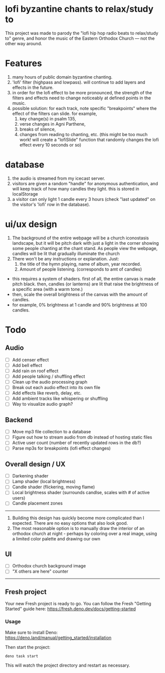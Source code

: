 # lofi byzantine chants to relax/study to

This project was made to parody the "lofi hip hop radio beats to relax/study to" genre, and honor the music of the Eastern Orthodox Church — not the other way around.

# Features

1. many hours of public domain byzantine chanting.
2. 'lofi' filter (highpass and lowpass). will continue to add layers and effects in the future.
3. in order for the lofi effect to be more pronounced, the strength of the filters and effects need to change noticeably at defined points in the music.
4. possible solution: for each track, note specific "breakpoints" where the effect of the filters can slide. for example,
   1. key change(s) in psalm 135,
   2. verse changes in Agni Parthene,
   3. breaks of silence,
   4. changes from reading to chanting, etc.
      (this might be too much work! will create a "lofiSlide" function that randomly changes the lofi effect every 10 seconds or so)

# database

1. the audio is streamed from my icecast server.
2. visitors are given a random "handle" for anonymous authentication, and will keep track of how many candles they light. this is stored in localStorage
3. a visitor can only light 1 candle every 3 hours (check "last updated" on the visitor's 'lofi' row in the database).

# ui/ux design

1. The background of the entire webpage will be a church iconostasis landscape, but it will be pitch dark with just a light in the corner showing some people chanting at the chant stand. As people view the webpage, candles will be lit that gradually illuminate the church
2. There won't be any instructions or explanation. Just:
   1. the title of the hymn playing, name of album, year recorded.
   2. Amount of people listening. (corresponds to amt of candles)

- this requires a system of shaders. first of all, the entire canvas is made pitch black. then, candles (or lanterns) are lit that raise the brightness of a specific area (with a warm tone.)
- then, scale the overall brightness of the canvas with the amount of candles.
- for example, 0% brightness at 1 candle and 90% brightness at 100 candles.

# Todo

## Audio

- [ ] Add censer effect
- [ ] Add bell effect
- [ ] Add rain on roof effect
- [ ] Add people talking / shuffling effect
- [ ] Clean up the audio processing graph
- [ ] Break out each audio effect into its own file
- [ ] Add effects like reverb, delay, etc.
- [ ] Add ambient tracks like whispering or shuffling
- [ ] Way to visualize audio graph?

## Backend

- [ ] Move mp3 file collection to a database
- [ ] Figure out how to stream audio from db instead of hosting static files
- [ ] Active user count (number of recently updated rows in the db?)
- [ ] Parse mp3s for breakpoints (lofi effect changes)

## Overall design / UX

- [ ] Darkening shader
- [ ] Lamp shader (local brightness)
- [ ] Candle shader (flickering, moving flame)
- [ ] Local brightness shader (surrounds candlse, scales with # of active users)
- [ ] Candle placement zones

---

1. Building this design has quickly become more complicated than I expected. There are no easy options that also look good.
2. The most reasonable option is to manually draw the interior of an orthodox church at night - perhaps by coloring over a real image, using a limited color palette and drawing our own

## UI

- [ ] Orthodox church background image
- [ ] "X others are here" counter

---

## Fresh project

Your new Fresh project is ready to go. You can follow the Fresh "Getting
Started" guide here: https://fresh.deno.dev/docs/getting-started

### Usage

Make sure to install Deno: https://deno.land/manual/getting_started/installation

Then start the project:

```
deno task start
```

This will watch the project directory and restart as necessary.

